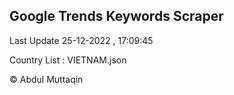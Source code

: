 

## Google Trends Keywords Scraper 
 
Last Update 25-12-2022 , 17:09:45

Country List :
VIETNAM.json



© Abdul Muttaqin 
